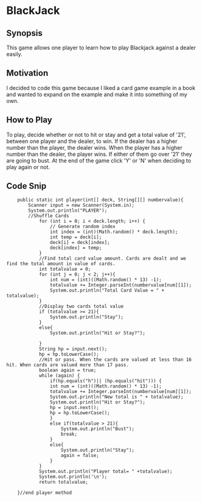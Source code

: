 # BlackJack
## Synopsis
This game allows one player to learn how to play Blackjack against a dealer easily. 
## Motivation
I decided to code this game because I liked a card game example in a book and wanted to expand on the example and make it into something of my own.
## How to Play
To play, decide whether or not to hit or stay and get a total value of '21', between one player and the dealer, to win. If the dealer has a higher number than the player, the dealer wins. When the player has a higher number than the dealer, the player wins. If either of them go over '21' they are going to bust. At the end of the game click 'Y' or 'N' when deciding to play again or not.
## Code Snip 
```
	public static int player(int[] deck, String[][] numbervalue){
		Scanner input = new Scanner(System.in);
		System.out.println("PLAYER");
		//Shuffle Cards
			for (int i = 0; i < deck.length; i++) {
				// Generate random index
				int index = (int)(Math.random() * deck.length);
				int temp = deck[i];
				deck[i] = deck[index]; 
				deck[index] = temp;
			}
			//Find total card value amount. Cards are dealt and we find the total amount in value of cards.
			int totalvalue = 0;
			for (int j = 0; j < 2; j++){
				int num = (int)((Math.random() * 13) -1);
				totalvalue += Integer.parseInt(numbervalue[num][1]);
				System.out.println("Total Card Value = " + totalvalue);
			}
			//Display two cards total value
			if (totalvalue >= 21){
				System.out.println("Stay");
			}
			else{
				System.out.println("Hit or Stay?");
					
			}
			String hp = input.next();
			hp = hp.toLowerCase();
			//Hit or pass. When the cards are valued at less than 16 hit. When cards are valued more than 17 pass.
			boolean again = true;
			while (again) {
				if(hp.equals("h")|| (hp.equals("hit")))	{
				int num = (int)((Math.random() * 13) -1);
				totalvalue += Integer.parseInt(numbervalue[num][1]);
				System.out.println("New total is " + totalvalue);
				System.out.println("Hit or Stay?");
				hp = input.next();
				hp = hp.toLowerCase();
				}	
				else if(totalvalue > 21){
					System.out.println("Bust");
					break;
				}
				else{
					System.out.println("Stay");
					again = false;
				}
			}
			System.out.println("Player total= " +totalvalue);
			System.out.println('\n');
			return totalvalue;
			
	}//end player method
  ```
